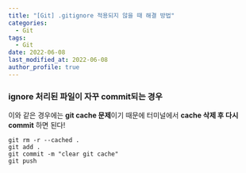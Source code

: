 ```yaml
---
title: "[Git] .gitignore 적용되지 않을 때 해결 방법"
categories:
  - Git
tags:
  - Git
date: 2022-06-08
last_modified_at: 2022-06-08
author_profile: true
---
```


### ignore 처리된 파일이 자꾸 commit되는 경우

이와 같은 경우에는 **git cache 문제**이기 때문에 터미널에서 **cache 삭제 후 다시 commit** 하면 된다!

```
git rm -r --cached .
git add .
git commit -m "clear git cache"
git push
```